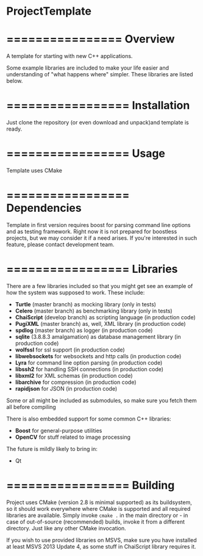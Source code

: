 
ProjectTemplate
================
================
**Overview**
================

A template for starting with new C++ applications.

Some example libraries are included to make your life easier and understanding of "what happens where" simpler.
These libraries are listed below.

=================
**Installation**
=================

Just clone the repository (or even download and unpack)and template is ready.

=================
**Usage**
=================

Template uses CMake 

=================
**Dependencies**
=================

Template in first version requires boost for parsing command line options and as testing framework. Right now it is not
prepared for boostless projects, but we may consider it if a need arises. If you're interested in such feature, please
contact development team.

=================
**Libraries**
=================

There are a few libraries included so that you might get see an example of how the system was supposed to work.
These include:

 * **Turtle** (master branch) as mocking library (only in tests)
 * **Celero** (master branch) as benchmarking library (only in tests)
 * **ChaiScript** (develop branch) as scripting language (in production code)
 * **PugiXML** (master branch) as, well, XML library (in production code)
 * **spdlog** (master branch) as logger (in production code)
 * **sqlite** (3.8.8.3 amalgamation) as database management library (in production code)
 * **wolfssl** for ssl support  (in production code)
 * **libwebsockets** for websockets and http calls (in production code)
 * **Lyra** for command line option parsing (in production code)
 * **libssh2** for handling SSH connections (in production code)
 * **libxml2** for XML schemas (in production code)
 * **libarchive** for compression (in production code)
 * **rapidjson** for JSON (in production code)

Some or all might be included as submodules, so make sure you fetch them all before compiling

There is also embedded support for some common C++ libraries:
 * **Boost** for general-purpose utilities
 * **OpenCV** for stuff related to image processing


The future is mildly likely to bring in:
 
 - Qt

=================
**Building**
=================

Project uses CMake (version 2.8 is minimal supported) as its buildsystem, so it should work everywhere where CMake is supported and all required libraries are available.
Simply invoke `cmake .` in the main directory or - in case of out-of-source (recommended) builds, invoke it from a different directory. Just like any other CMake invocation.

If you wish to use provided libraries on MSVS, make sure you have installed at least MSVS 2013 Update 4, as some stuff in ChaiScript library requires it.
